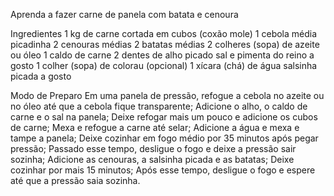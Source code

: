 Aprenda a fazer carne de panela com batata e cenoura

Ingredientes
1 kg de carne cortada em cubos (coxão mole)
1 cebola média picadinha
2 cenouras médias
2 batatas médias
2 colheres (sopa) de azeite ou óleo
1 caldo de carne
2 dentes de alho picado
sal e pimenta do reino a gosto
1 colher (sopa) de colorau (opcional)
1 xícara (chá) de água
salsinha picada a gosto

Modo de Preparo
Em uma panela de pressão, refogue a cebola no azeite ou no óleo até que a cebola fique transparente;
Adicione o alho, o caldo de carne e o sal na panela;
Deixe refogar mais um pouco e adicione os cubos de carne;
Mexa e refogue a carne até selar;
Adicione a água e mexa e tampe a panela;
Deixe cozinhar em fogo médio por 35 minutos após pegar pressão;
Passado esse tempo, desligue o fogo e deixe a pressão sair sozinha;
Adicione as cenouras, a salsinha picada e as batatas;
Deixe cozinhar por mais 15 minutos;
Após esse tempo, desligue o fogo e espere até que a pressão saia sozinha.